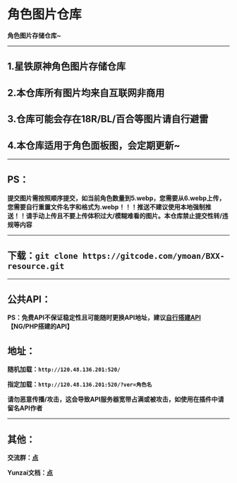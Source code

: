 # 角色图片仓库
**角色图片存储仓库~**
****

## 1.星铁原神角色图片存储仓库
## 2.本仓库所有图片均来自互联网非商用
## 3.仓库可能会存在18R/BL/百合等图片请自行避雷
## 4.本仓库适用于角色面板图，会定期更新~

****

## PS：
**提交图片需按照顺序提交，如当前角色数量到5.webp，您需要从6.webp上传，您需要自行重置文件名字和格式为.webp！！！推送不建议使用本地强制推送！！请手动上传且不要上传体积过大/模糊难看的图片。本仓库禁止提交性转/违规等内容**

****

## 下载：`git clone https://gitcode.com/ymoan/BXX-resource.git`

****
## 公共API：
**PS：免费API不保证稳定性且可能随时更换API地址，建议[自行搭建API](https://gitcode.com/ymoan/BXX-resource/blob/main/index.php)  【NG/PHP搭建的API】**

## 地址：
**随机加载：`http://120.48.136.201:520/`**

**指定加载：`http://120.48.136.201:520/?ver=角色名`**

**请勿恶意传播/攻击，这会导致API服务器宽带占满或被攻击，如使用在插件中请留名API作者**

****
## 其他：


**交流群：[点](https://qm.qq.com/q/GOw5GyaPss)**

**Yunzai文档：[点](https://yunz.cc/)**
